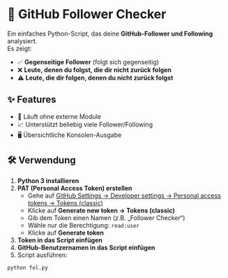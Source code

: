 # 🐙 GitHub Follower Checker

Ein einfaches Python-Script, das deine **GitHub-Follower und Following** analysiert.  
Es zeigt:

- ✅ **Gegenseitige Follower** (folgt sich gegenseitig)  
- ❌ **Leute, denen du folgst, die dir nicht zurück folgen**  
- ⚠️ **Leute, die dir folgen, denen du nicht zurück folgst**  

## ✨ Features

- 🚀 Läuft ohne externe Module  
- 📈 Unterstützt beliebig viele Follower/Following  
- 🖥️ Übersichtliche Konsolen-Ausgabe  

## 🛠️ Verwendung

1. **Python 3 installieren**  
2. **PAT (Personal Access Token) erstellen**  
   - Gehe auf [GitHub Settings → Developer settings → Personal access tokens → Tokens (classic)](https://github.com/settings/tokens)  
   - Klicke auf **Generate new token → Tokens (classic)**  
   - Gib dem Token einen Namen (z.B. „Follower Checker“)  
   - Wähle nur die Berechtigung: `read:user`  
   - Klicke auf **Generate token**  
3. **Token in das Script einfügen**  
4. **GitHub-Benutzernamen in das Script einfügen**  
5. Script ausführen:

```bash
python fol.py
